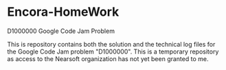 # Encora-HomeWork
D1000000 Google Code Jam Problem

This is repository contains both the solution and the technical log files for the Google Code Jam problem "D1000000".
This is a temporary repository as access to the Nearsoft organization has not yet been granted to me.
